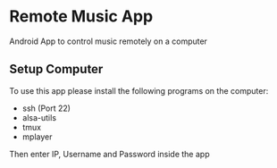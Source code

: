 # Remote Music App

Android App to control music remotely on a computer

## Setup Computer

To use this app please install the following programs on the computer:

* ssh (Port 22)
* alsa-utils
* tmux
* mplayer

Then enter IP, Username and Password inside the app
